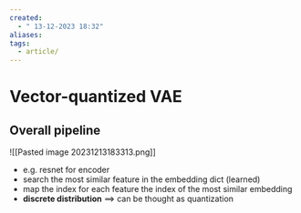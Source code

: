 ```yaml
---
created:
  - " 13-12-2023 18:32"
aliases: 
tags:
  - article/
---
```


# Vector-quantized VAE

## Overall pipeline

![[Pasted image 20231213183313.png]]



- e.g. resnet for encoder
- search the most similar feature in the embedding dict (learned)
- map the index for each feature the index of the most similar embedding 
- **discrete distribution** $\implies$ can be thought as quantization
